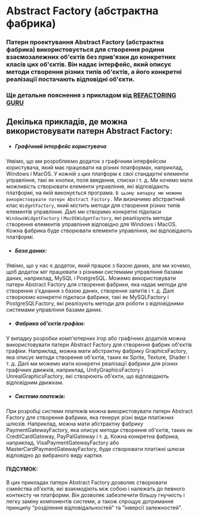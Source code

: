 # Abstract Factory (абстрактна фабрика)

### Патерн проектування Abstract Factory (абстрактна фабрика) використовується для створення родини взаємозалежних об'єктів без прив'язки до конкретних класів цих об'єктів. Він надає інтерфейс, який описує методи створення різних типів об'єктів, а його конкретні реалізації постачають відповідні об'єкти.
### Ще детальне пояснення з прикладом від [REFACTORING GURU](https://refactoring.guru/uk/design-patterns/abstract-factory)


## Декілька прикладів, де можна використовувати патерн Abstract Factory:

* ##### Графічний інтерфейс користувача
Уявімо, що ми розробляємо додаток з графічним інтерфейсом користувача, який має працювати на різних платформах, наприклад, Windows і MacOS. У кожній з цих платформ є свої стандартні елементи управління, такі як кнопки, поля введення, списки і т. д. Ми хочемо мати можливість створювати елементи управління, які відповідають платформі, на якій виконується програма.
`В цьому випадку ми можемо використовувати патерн Abstract Factory.` Ми визначимо абстрактний клас `WidgetFactory`, який містить методи для створення різних типів елементів управління. Далі ми створимо конкретні підкласи `WindowsWidgetFactory` і `MacOSWidgetFactory`, які реалізують методи створення елементів управління відповідно для Windows і MacOS. Кожна фабрика буде створювати елементи управління, які відповідають платформі.
* ##### База даних:
Уявімо, що у нас є додаток, який працює з базою даних, але ми хочемо, щоб додаток міг працювати з різними системами управління базами даних, наприклад, MySQL і PostgreSQL. Можемо використовувати патерн Abstract Factory для створення фабрики, яка надає методи для створення з'єднання з базою даних, створення запитів і т. д. Далі створюємо конкретні підкласи фабрики, такі як MySQLFactory і PostgreSQLFactory, які реалізують методи для роботи з відповідними системами управління базами даних.
* ##### Фабрика об'єктів графіки:
У випадку розробки комп'ютерних ігор або графічних додатків можна використовувати патерн Abstract Factory для створення фабрик об'єктів графіки. Наприклад, можна мати абстрактну фабрику GraphicsFactory, яка описує методи створення об'єктів, таких як Sprite, Texture, Shader і т. д. Далі ми можемо мати конкретні реалізації фабрики для різних графічних движків, наприклад, UnityGraphicsFactory і UnrealGraphicsFactory, які створюють об'єкти, що відповідають відповідним движкам.
* ##### Система платежів:
При розробці системи платежів можна використовувати патерн Abstract Factory для створення фабрики, яка генерує різні види платіжних шлюзів. Наприклад, можна мати абстрактну фабрику PaymentGatewayFactory, яка описує методи створення об'єктів, таких як CreditCardGateway, PayPalGateway і т. д. Кожна конкретна фабрика, наприклад, VisaPaymentGatewayFactory або MasterCardPaymentGatewayFactory, буде створювати платіжні шлюзи відповідно до вибраного виду картки.


#### ПІДСУМОК: 
В цих прикладах патерн Abstract Factory дозволяє створювати сімейства об'єктів, які взаємодіють між собою і належать до певного контексту чи платформи. Він дозволяє забезпечити більшу гнучкість і легку заміну компонентів системи, а також спрощує дотримання принципу "розділення відповідальностей" та "інверсії залежностей".



